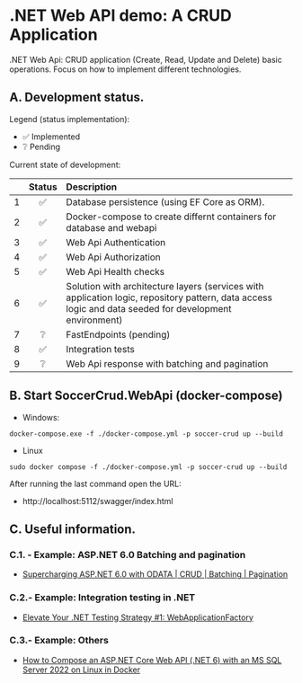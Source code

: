 # .NET Web API demo: A CRUD Application

.NET Web Api: CRUD application (Create, Read, Update and Delete) basic operations. Focus on how to implement different technologies.

## A. Development status.

Legend (status implementation):
- ✅ Implemented
- ❔ Pending

Current state of development:

|| Status | Description | 
| :---: | :---: |     :---    |
|1| ✅ | Database persistence (using EF Core as ORM). |
|2| ✅ | Docker-compose to create differnt containers for database and webapi |
|3| ✅ | Web Api Authentication |
|4| ✅ | Web Api Authorization |
|5| ✅ | Web Api Health checks |
|6| ✅ | Solution with architecture layers (services with application logic, repository pattern, data access logic and data seeded for development environment) |
|7| ❔ | FastEndpoints (pending) |
|8| ✅ | Integration tests |
|9| ❔ | Web Api response with batching and pagination |

## B. Start SoccerCrud.WebApi (docker-compose)

- Windows:

```
docker-compose.exe -f ./docker-compose.yml -p soccer-crud up --build
```

- Linux
```
sudo docker compose -f ./docker-compose.yml -p soccer-crud up --build
```

After running the last command open the URL:

- http://localhost:5112/swagger/index.html

## C. Useful information.

### C.1. - Example: ASP.NET 6.0 Batching and pagination

- [Supercharging ASP.NET 6.0 with ODATA | CRUD | Batching | Pagination](https://dev.to/renukapatil/supercharging-aspnet-60-with-odata-crud-batching-pagination-12np)

### C.2.- Example: Integration testing in .NET

- [Elevate Your .NET Testing Strategy #1: WebApplicationFactory](https://goatreview.com/dotnet-testing-webapplicationfactory/?utm_content=257166118&utm_medium=social&utm_source=linkedin&hss_channel=lcp-18055275)

### C.3.- Example: Others
- [How to Compose an ASP.NET Core Web API (.NET 6) with an MS SQL Server 2022 on Linux in Docker](https://blog.christian-schou.dk/dockerize-net-core-web-api-with-ms-sql-server/)